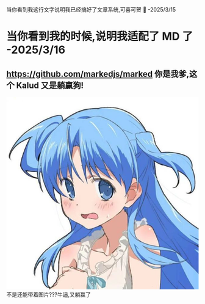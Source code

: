 当你看到我这行文字说明我已经搞好了文章系统,可喜可贺 🥰 -2025/3/15   

# 当你看到我的时候,说明我适配了 MD 了 -2025/3/16

## https://github.com/markedjs/marked 你是我爹,这个 Kalud 又是躺赢狗!

![Image](/resource/article/articles/article1/test.png)  
不是还能带着图片???牛逼,又躺赢了
